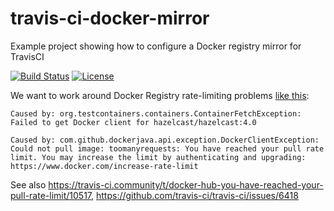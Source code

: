 # travis-ci-docker-mirror
Example project showing how to configure a Docker registry mirror for TravisCI

[![Build Status](https://travis-ci.com/jonashackt/travis-ci-docker-mirror.svg?branch=main)](https://travis-ci.com/jonashackt/travis-ci-docker-mirror)
[![License](http://img.shields.io/:license-mit-blue.svg)](https://github.com/jonashackt/travis-ci-docker-mirror/blob/master/LICENSE)

We want to work around Docker Registry rate-limiting problems [like this](https://travis-ci.org/github/codecentric/spring-boot-admin/builds/751003082):

```shell
Caused by: org.testcontainers.containers.ContainerFetchException: Failed to get Docker client for hazelcast/hazelcast:4.0

Caused by: com.github.dockerjava.api.exception.DockerClientException: Could not pull image: toomanyrequests: You have reached your pull rate limit. You may increase the limit by authenticating and upgrading: https://www.docker.com/increase-rate-limit
```

See also https://travis-ci.community/t/docker-hub-you-have-reached-your-pull-rate-limit/10517, https://github.com/travis-ci/travis-ci/issues/6418